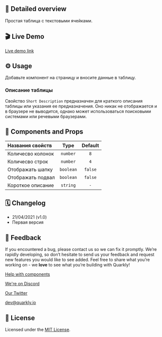 ## 📖 Detailed overview

Простая таблица с текстовыми ячейками.

## 🎬 Live Demo

[Live demo link](https://quarkly-catalog.netlify.app/table/)

## ⚙️ Usage

Добавьте компонент на страницу и вносите данные в таблицу.

### Описание таблицы

Свойство `Short Description` предназначен для краткого описания таблицы или указания ее предназначения.
Оно никак не отображается и в браузере не выводится, однако может использоваться поисковыми системами или речевыми браузерами.

## 🧩 Components and Props

| Названия свойств  |   Type    | Default |
| :---------------- | :-------: | :-----: |
| Количесво колонок | `number`  |   `8`   |
| Количесво строк   | `number`  |   `4`   |
| Отображать шапку  | `boolean` | `false` |
| Отображать подвал | `boolean` | `false` |
| Короткое описание | `string`  |   `-`   |

## 🗓 Changelog

 - 21/04/2021 (v1.0)
 - Первая версия

## 📮 Feedback

If you encountered a bug, please contact us so we can fix it promptly. We’re rapidly developing, so don’t hesitate to send us your feedback and request new features you would like to see added. Feel free to share what you’re working on - we **love** to see what you’re building with Quarkly!

[Help with components](https://community.quarkly.io/c/requests/11)

[We're on Discord](https://discord.gg/f9KhSMGX)

[Our Twitter](https://twitter.com/quarklyapp)

[dev@quarkly.io](mailto:dev@quarkly.io)

## 📝 License

Licensed under the [MIT License](./LICENSE).
